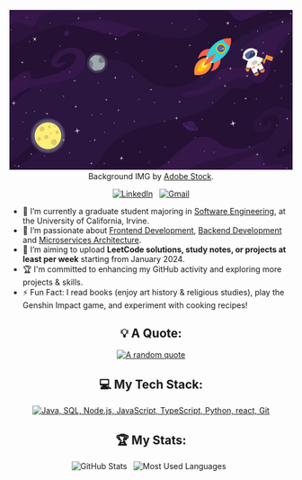 <div align="center">

[![Hello World, I'm Emmeline!](assets/IMG.jpeg)](https://github.com/Emmeline1101/blob/main)
Background IMG by [Adobe Stock](https://stock.adobe.com/search?k=space+cartoon+background&asset_id=152457321).

[![LinkedIn](https://skillicons.dev/icons?i=linkedin)](https://www.linkedin.com/in/emmelinexu/) &nbsp;
[![Gmail](https://skillicons.dev/icons?i=gmail)](mailto:emmelinexu23@gmail.com?subject=Hello%20Emmeline,%20From%20Github)

</div>

- 🏫 I’m currently a graduate student majoring in [Software Engineering](https://mswe.ics.uci.edu/), at the University of California, Irvine.
- 🌱 I’m passionate about [Frontend Development](https://en.wikipedia.org/wiki/Front-end_web_development), [Backend Development](https://www.geeksforgeeks.org/backend-development/) and [Microservices Architecture](https://microservices.io/).
- 📝 I’m aiming to upload **LeetCode solutions, study notes, or projects at least per week** starting from January 2024.
- 🏆 I'm committed to enhancing my GitHub activity and exploring more projects & skills.
- ⚡ Fun Fact: I read books (enjoy art history & religious studies), play the Genshin Impact game, and experiment with cooking recipes!

<div align="center">

## 💡 A Quote:

[![A random quote](https://quotes-github-readme.vercel.app/api?type=horizontal&theme=tokyonight)](https://github.com/piyushsuthar/github-readme-quotes)

## 💻 My Tech Stack:

[![Java, SQL, Node.js, JavaScript, TypeScript, Python, react, Git](https://skillicons.dev/icons?i=java,mysql,nodejs,js,ts,py,react,git)](https://skillicons.dev)

## 🏆 My Stats:

<p>
    <img height=175 alt="GitHub Stats" src="https://github-readme-stats.vercel.app/api?username=Emmeline1101&show_icons=true&count_private=true&theme=tokyonight" />&nbsp;&nbsp;
    <img height=175 alt="Most Used Languages" src="https://github-readme-stats.vercel.app/api/top-langs/?username=Emmeline1101&layout=compact&theme=tokyonight" />&nbsp;&nbsp;
</p>

</div>
